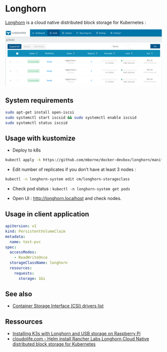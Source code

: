 # Longhorn

[Longhorn](https://longhorn.io/) is a cloud native distributed block storage for Kubernetes :


![Longhorn nodes](img/longhorn-nodes.png)


## System requirements

```bash
sudo apt-get install open-iscsi
sudo systemctl start iscsid && sudo systemctl enable iscsid
sudo systemctl status iscsid
```

## Usage with kustomize

* Deploy to k8s

```bash
kubectl apply -k https://github.com/mborne/docker-devbox/longhorn/manifest
```

* Edit number of replicates if you don't have at least 3 nodes :

```bash
kubectl -n longhorn-system edit cm/longhorn-storageclass
```

* Check pod status : `kubectl -n longhorn-system get pods`

* Open UI : http://longhorn.localhost and check nodes.


## Usage in client application

```yaml
apiVersion: v1
kind: PersistentVolumeClaim
metadata:
  name: test-pvc
spec:
  accessModes:
    - ReadWriteOnce
  storageClassName: longhorn
  resources:
    requests:
      storage: 1Gi
```

## See also

* [Container Storage Interface (CSI) drivers list](https://kubernetes-csi.github.io/docs/drivers.html)

## Ressources

* [Installing K3s with Longhorn and USB storage on Raspberry Pi](https://www.jericdy.com/blog/installing-k3s-with-longhorn-and-usb-storage-on-raspberry-pi)
* [cloudolife.com - Helm install Rancher Labs Longhorn Cloud Native distributed block storage for Kubernetes](https://cloudolife.com/2020/10/03/Kubernetes-K8S/Helm/Helm-install-Rancher-Labs-Longhorn-Cloud-Native-distributed-block-storage-for-Kubernetes-K8S/)